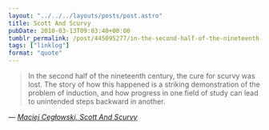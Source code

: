 ```yaml
---
layout: "../../../layouts/posts/post.astro"
title: Scott And Scurvy
pubDate: 2010-03-13T09:03:40+00:00
tumblr_permalink: /post/445095277/in-the-second-half-of-the-nineteenth-century-the
tags: ["linklog"]
format: "quote"
---
```


> In the second half of the nineteenth century, the cure for scurvy was lost. The story of how this happened is a striking demonstration of the problem of induction, and how progress in one field of study can lead to unintended steps backward in another.

— <cite>[Maciej Cegłowski, _Scott And Scurvy_](https://idlewords.com/2010/03/scott_and_scurvy.htm)</cite>
